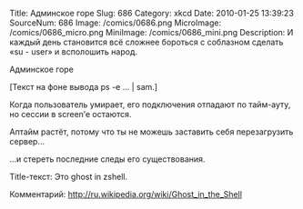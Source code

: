 Title: Админское горе 
Slug: 686 
Category: xkcd 
Date: 2010-01-25 13:39:23 
SourceNum: 686 
Image: /comics/0686.png 
MicroImage: /comics/0686_micro.png 
MiniImage: /comics/0686_mini.png 
Description: И каждый день становится всё сложнее бороться с соблазном сделать «su - user» и всполошить народ. 

Админское горе

[Текст на фоне вывода ps -e … | sam.]

Когда пользователь умирает, его подключения отпадают по тайм-ауту, но сессии в screen’е остаются.

Аптайм растёт, потому что ты не можешь заставить себя перезагрузить сервер…

…и стереть последние следы его существования.

Title-текст: Это ghost in zshell.

Комментарий: http://ru.wikipedia.org/wiki/Ghost_in_the_Shell